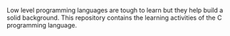 Low level programming languages are tough to learn but they help build a solid background.
This repository contains the learning activities of the C programming language.
